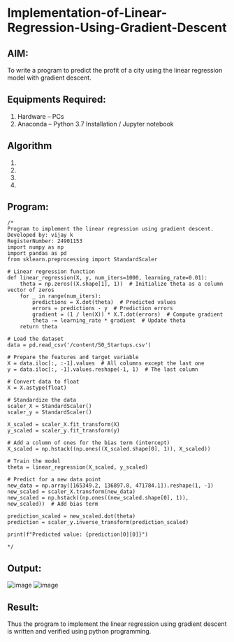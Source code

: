 # Implementation-of-Linear-Regression-Using-Gradient-Descent

## AIM:
To write a program to predict the profit of a city using the linear regression model with gradient descent.

## Equipments Required:
1. Hardware – PCs
2. Anaconda – Python 3.7 Installation / Jupyter notebook

## Algorithm
1. 
2. 
3. 
4. 

## Program:
```
/*
Program to implement the linear regression using gradient descent.
Developed by: vijay k
RegisterNumber: 24901153
import numpy as np
import pandas as pd
from sklearn.preprocessing import StandardScaler

# Linear regression function
def linear_regression(X, y, num_iters=1000, learning_rate=0.01):
    theta = np.zeros((X.shape[1], 1))  # Initialize theta as a column vector of zeros
    for _ in range(num_iters):
        predictions = X.dot(theta)  # Predicted values
        errors = predictions - y  # Prediction errors
        gradient = (1 / len(X)) * X.T.dot(errors)  # Compute gradient
        theta -= learning_rate * gradient  # Update theta
    return theta

# Load the dataset
data = pd.read_csv('/content/50_Startups.csv')

# Prepare the features and target variable
X = data.iloc[:, :-1].values  # All columns except the last one
y = data.iloc[:, -1].values.reshape(-1, 1)  # The last column

# Convert data to float
X = X.astype(float)

# Standardize the data
scaler_X = StandardScaler()
scaler_y = StandardScaler()

X_scaled = scaler_X.fit_transform(X)
y_scaled = scaler_y.fit_transform(y)

# Add a column of ones for the bias term (intercept)
X_scaled = np.hstack((np.ones((X_scaled.shape[0], 1)), X_scaled))

# Train the model
theta = linear_regression(X_scaled, y_scaled)

# Predict for a new data point
new_data = np.array([165349.2, 136897.8, 471784.1]).reshape(1, -1)
new_scaled = scaler_X.transform(new_data)
new_scaled = np.hstack((np.ones((new_scaled.shape[0], 1)), new_scaled))  # Add bias term

prediction_scaled = new_scaled.dot(theta)
prediction = scaler_y.inverse_transform(prediction_scaled)

print(f"Predicted value: {prediction[0][0]}")
 
*/
```

## Output:
![image](https://github.com/user-attachments/assets/82f4afb5-b0f5-422d-b18c-13cce08060ec)
![image](https://github.com/user-attachments/assets/83b21514-886c-4325-966b-553c18e5ed01)



## Result:
Thus the program to implement the linear regression using gradient descent is written and verified using python programming.
